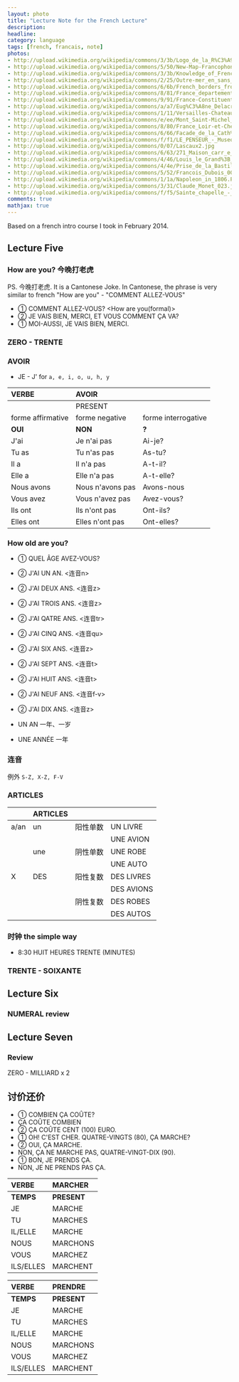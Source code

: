 ```yaml
---
layout: photo
title: "Lecture Note for the French Lecture"
description: 
headline: 
category: language
tags: [french, francais, note]
photos:
- http://upload.wikimedia.org/wikipedia/commons/3/3b/Logo_de_la_R%C3%A9publique_fran%C3%A7aise.svg
- http://upload.wikimedia.org/wikipedia/commons/5/50/New-Map-Francophone_World.PNG
- http://upload.wikimedia.org/wikipedia/commons/3/3b/Knowledge_of_French_EU_map.svg
- http://upload.wikimedia.org/wikipedia/commons/2/25/Outre-mer_en_sans_Terre_Adelie.png
- http://upload.wikimedia.org/wikipedia/commons/6/6b/French_borders_from_985_to_1947.gif
- http://upload.wikimedia.org/wikipedia/commons/8/81/France_departements_regions_narrow.jpg
- http://upload.wikimedia.org/wikipedia/commons/9/91/France-Constituent-Lands.png
- http://upload.wikimedia.org/wikipedia/commons/a/a7/Eug%C3%A8ne_Delacroix_-_La_libert%C3%A9_guidant_le_peuple.jpg
- http://upload.wikimedia.org/wikipedia/commons/1/11/Versailles-Chateau-VueJardins1.jpg
- http://upload.wikimedia.org/wikipedia/commons/e/ee/Mont_Saint-Michel_France.jpg
- http://upload.wikimedia.org/wikipedia/commons/8/80/France_Loir-et-Cher_Chambord_Chateau_03.jpg
- http://upload.wikimedia.org/wikipedia/commons/6/66/Facade_de_la_Cath%C3%A9drale_de_Reims_-_Parvis.jpg
- http://upload.wikimedia.org/wikipedia/commons/f/f1/LE_PENSEUR_-_Museo_Rodin-_PARIS.jpg
- http://upload.wikimedia.org/wikipedia/commons/0/07/Lascaux2.jpg
- http://upload.wikimedia.org/wikipedia/commons/6/63/271_Maison_carr_e_NIM_1016.jpg
- http://upload.wikimedia.org/wikipedia/commons/4/46/Louis_le_Grand%3B_Rigaud_Hyacinthe.jpg
- http://upload.wikimedia.org/wikipedia/commons/4/4e/Prise_de_la_Bastille.jpg
- http://upload.wikimedia.org/wikipedia/commons/5/52/Francois_Dubois_001.jpg
- http://upload.wikimedia.org/wikipedia/commons/1/1a/Napoleon_in_1806.PNG
- http://upload.wikimedia.org/wikipedia/commons/3/31/Claude_Monet_023.jpg
- http://upload.wikimedia.org/wikipedia/commons/f/f5/Sainte_chapelle_-_Upper_level.jpg
comments: true
mathjax: true
---
```


Based on a french intro course I took in February 2014.

<!--more-->

Lecture Five
------------

### How are you? 今晚打老虎 ###

PS. 今晚打老虎. It is a Cantonese Joke. In Cantonese, the phrase is very similar to french "How are you" - "COMMENT ALLEZ-VOUS"

+ ① COMMENT ALLEZ-VOUS? <How are you(formal)>
+ ② JE VAIS BIEN, MERCI, ET VOUS COMMENT ÇA VA?
+ ① MOI-AUSSI, JE VAIS BIEN, MERCI.

### ZERO - TRENTE ###

### AVOIR ###

+ JE - J' for `a, e, i, o, u, h, y`

| VERBE             | AVOIR            |                     |
| :---------------- | :--------------- | :------------------ |
|                   | PRESENT          |                     |
| forme affirmative | forme negative   | forme interrogative |
| **OUI**          | **NON**         | **?**               |
| J'ai              | Je n'ai pas      | Ai-je?              |
| Tu as             | Tu n'as pas      | As-tu?              |
| Il a              | Il n'a pas       | A-t-il?             |
| Elle a            | Elle n'a pas     | A-t-elle?           |
| Nous avons        | Nous n'avons pas | Avons-nous          |
| Vous avez         | Vous n'avez pas  | Avez-vous?          |
| Ils ont           | Ils n'ont pas    | Ont-ils?            |
| Elles ont         | Elles n'ont pas  | Ont-elles?          |

### How old are you? ###

+ ① QUEL ÂGE AVEZ-VOUS?
+ ② J'AI UN AN. <连音n>
+ ② J'AI DEUX ANS. <连音z>
+ ② J'AI TROIS ANS. <连音z>
+ ② J'AI QATRE ANS. <连音tr>
+ ② J'AI CINQ ANS. <连音qu>
+ ② J'AI SIX ANS. <连音z>
+ ② J'AI SEPT ANS. <连音t>
+ ② J'AI HUIT ANS. <连音t>
+ ② J'AI NEUF ANS. <连音f-v>
+ ② J'AI DIX ANS. <连音z>

+ UN AN 一年、一岁
+ UNE ANNÉE 一年

### 连音 ###

例外 `S-Z, X-Z, F-V`

### ARTICLES ###

|    |ARTICLES|   |          |
|:---|:--|:-------|:---------|
|a/an|un |阳性单数|UN LIVRE  |
|    |   |        |UNE AVION |
|    |une|阴性单数|UNE ROBE  |
|    |   |        |UNE AUTO  |
|X   |DES|阳性复数|DES LIVRES|
|    |   |        |DES AVIONS|
|    |   |阴性复数|DES ROBES |
|    |   |        |DES AUTOS |

### 时钟 the simple way ###

+ 8:30 HUIT HEURES TRENTE (MINUTES)

### TRENTE - SOIXANTE ###

Lecture Six
-----------

### NUMERAL review ###



Lecture Seven
-------------

### Review ###

ZERO - MILLIARD x 2

讨价还价
----

+ ① COMBIEN ÇA COÛTE?
+ ÇA COÛTE COMBIEN
+ ② ÇA COÛTE CENT (100) EURO.
+ ① OH! C'EST CHER. QUATRE-VINGTS (80), ÇA MARCHE?
+ ② OUI, ÇA MARCHE.
+ NON, ÇA NE MARCHE PAS, QUATRE-VINGT-DIX (90).
+ ① BON, JE PRENDS ÇA.
+ NON, JE NE PRENDS PAS ÇA.


| VERBE     | MARCHER     |
| :-----    | :----       |
| **TEMPS** | **PRESENT** |
| JE        | MARCHE      |
| TU        | MARCHES     |
| IL/ELLE   | MARCHE      |
| NOUS      | MARCHONS    |
| VOUS      | MARCHEZ     |
| ILS/ELLES | MARCHENT    |


| VERBE     | PRENDRE     |
| :-----    | :----       |
| **TEMPS** | **PRESENT** |
| JE        | MARCHE      |
| TU        | MARCHES     |
| IL/ELLE   | MARCHE      |
| NOUS      | MARCHONS    |
| VOUS      | MARCHEZ     |
| ILS/ELLES | MARCHENT    |
